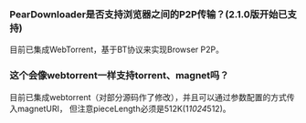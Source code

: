 ### PearDownloader是否支持浏览器之间的P2P传输？(2.1.0版开始已支持)
目前已集成WebTorrent，基于BT协议来实现Browser P2P。

### 这个会像webtorrent一样支持torrent、magnet吗？
目前已集成webtorrent（对部分源码作了修改），并且可以通过参数配置的方式传入magnetURI，
但注意pieceLength必须是512K(1*1024*512)。


